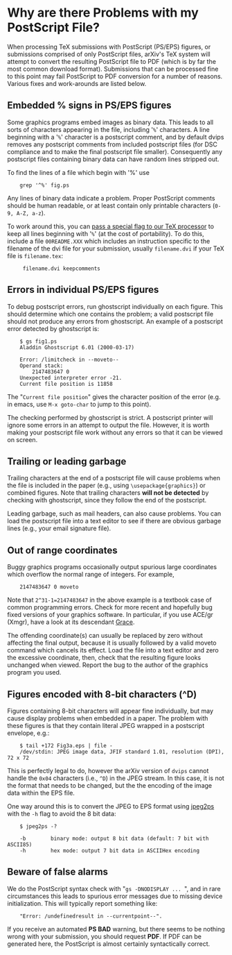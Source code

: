 # Why are there Problems with my PostScript File?

When processing TeX submissions with PostScript (PS/EPS) figures, or
submissions comprised of only PostScript files, arXiv's TeX system
will attempt to convert the resulting PostScript file to PDF (which is
by far the most common download format). Submissions that can be
processed fine to this point may fail PostScript to PDF conversion for a
number of reasons. Various fixes and work-arounds are listed below.

## Embedded % signs in PS/EPS figures

Some graphics programs embed images as binary data. This leads to all
sorts of characters appearing in the file, including '`%`' characters. A
line beginning with a '`%`' character is a postscript comment, and by
default dvips removes any postscript comments from included postscript
files (for DSC compliance and to make the final postscript file
smaller). Consequently any postscript files containing binary data can
have random lines stripped out.

To find the lines of a file which begin with '%' use

``` 
    grep '^%' fig.ps
```

Any lines of binary data indicate a problem. Proper PostScript comments
should be human readable, or at least contain only printable characters
(`0-9, A-Z, a-z`).

To work around this, you can [pass a special flag to our TeX
processor](mistakes.md#psbad) to keep all lines beginning with
'`%`' (at the cost of portability). To do this, include a file
`00README.XXX` which includes an instruction specific to the filename of
the dvi file for your submission, usually `filename.dvi` if your TeX
file is `filename.tex`:

``` 
     filename.dvi keepcomments
```

## Errors in individual PS/EPS figures

To debug postscript errors, run ghostscript individually on each figure.
This should determine which one contains the problem; a valid postscript
file should not produce any errors from ghostscript. An example of a
postscript error detected by ghostscript is:

``` 
    $ gs fig1.ps
    Aladdin Ghostscript 6.01 (2000-03-17)

    Error: /limitcheck in --moveto--
    Operand stack:
        2147483647 0
    Unexpected interpreter error -21.
    Current file position is 11858
```

The "`Current file position`" gives the character position of the error
(e.g. in emacs, use `M-x goto-char` to jump to this point).

The checking performed by ghostscript is strict. A postscript printer
will ignore some errors in an attempt to output the file. However, it is
worth making your postscript file work without any errors so that it can
be viewed on screen.

## Trailing or leading garbage

Trailing characters at the end of a postscript file will cause problems
when the file is included in the paper (e.g., using
`\usepackage{graphics}`) or combined figures. Note that trailing
characters **will not be detected** by checking with ghostscript, since
they follow the end of the postscript.

Leading garbage, such as mail headers, can also cause problems. You can
load the postscript file into a text editor to see if there are obvious
garbage lines (e.g., your email signature file).

## Out of range coordinates

Buggy graphics programs occasionally output spurious large coordinates
which overflow the normal range of integers. For example,

``` 
    2147483647 0 moveto
```

Note that `2^31-1=2147483647` in the above example is a textbook case of
common programming errors. Check for more recent and hopefully bug fixed
versions of your graphics software. In particular, if you use ACE/gr
(Xmgr), have a look at its descendant
[Grace](http://plasma-gate.weizmann.ac.il/Grace/).

The offending coordinate(s) can usually be replaced by zero without
affecting the final output, because it is usually followed by a valid
moveto command which cancels its effect. Load the file into a text
editor and zero the excessive coordinate, then, check that the resulting
figure looks unchanged when viewed. Report the bug to the author of the
graphics program you used.

## Figures encoded with 8-bit characters (^D)

Figures containing 8-bit characters will appear fine individually, but
may cause display problems when embedded in a paper. The problem with
these figures is that they contain literal JPEG wrapped in a postscript
envelope, e.g.:

``` 
    $ tail +172 Fig3a.eps | file -
    /dev/stdin: JPEG image data, JFIF standard 1.01, resolution (DPI), 72 x 72
```

This is perfectly legal to do, however the arXiv version of `dvips`
cannot handle the `0x04` characters (i.e., `^D`) in the JPEG stream. In
this case, it is not the format that needs to be changed, but the the
encoding of the image data within the EPS file.

One way around this is to convert the JPEG to EPS format using
[jpeg2ps](../../help/bitmap/software.md#jpeg2ps) with the `-h` flag to avoid the
8 bit data:

``` 
    $ jpeg2ps -?

    -b        binary mode: output 8 bit data (default: 7 bit with ASCII85)
    -h        hex mode: output 7 bit data in ASCIIHex encoding
```

## Beware of false alarms

We do the PostScript syntax check with "`gs -DNODISPLAY ... `", and in
rare circumstances this leads to spurious error messages due to missing
device initialization. This will typically report something like:

``` 
    "Error: /undefinedresult in --currentpoint--".
```

If you receive an automated **PS BAD** warning, but there seems to be
nothing wrong with your submission, you should request **PDF**. If PDF
can be generated here, the PostScript is almost certainly syntactically
correct.
